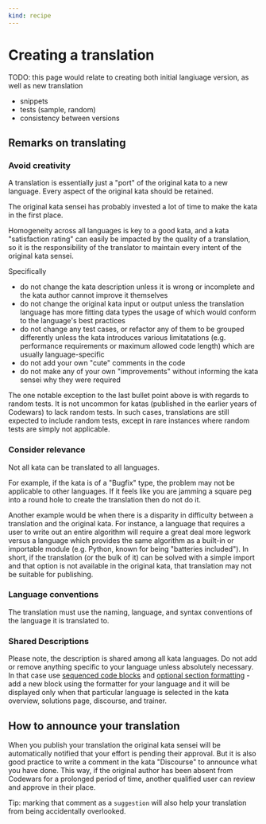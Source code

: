```yaml
---
kind: recipe
---
```


# Creating a translation

TODO: this page would relate to creating both initial langiuage version, as well as new translation

- snippets
- tests (sample, random)
- consistency between versions

## Remarks on translating

### Avoid creativity

A translation is essentially just a "port" of the original kata to a new language. Every aspect of the original kata should be retained.

The original kata sensei has probably invested a lot of time to make the kata in the first place.

Homogeneity across all languages is key to a good kata, and a kata "satisfaction rating" can easily be impacted by the quality of a translation, so it is the responsibility of the translator to maintain every intent of the original kata sensei.

Specifically

- do not change the kata description unless it is wrong or incomplete and the kata author cannot improve it themselves
- do not change the original kata input or output unless the translation language has more fitting data types the usage of which would conform to the language's best practices
- do not change any test cases, or refactor any of them to be grouped differently unless the kata introduces various limitatations (e.g. performance requirements or maximum allowed code length) which are usually language-specific
- do not add your own "cute" comments in the code
- do not make any of your own "improvements" without informing the kata sensei why they were required

The one notable exception to the last bullet point above is with regards to random tests. It is not uncommon for katas (published in the earlier years of Codewars) to lack random tests. In such cases, translations are still expected to include random tests, except in rare instances where random tests are simply not applicable.

### Consider relevance

Not all kata can be translated to all languages.

For example, if the kata is of a "Bugfix" type, the problem may not be applicable to other languages. If it feels like you are jamming a square peg into a round hole to create the translation then do not do it.

Another example would be when there is a disparity in difficulty between a translation and the original kata. For instance, a language that requires a user to write out an entire algorithm will require a great deal more legwork versus a language which provides the same algorithm as a built-in or importable module (e.g. Python, known for being "batteries included"). In short, if the translation (or the bulk of it) can be solved with a simple import and that option is not available in the original kata, that translation may not be suitable for publishing.

### Language conventions

The translation must use the naming, language, and syntax conventions of the language it is translated to.

### Shared Descriptions

Please note, the description is shared among all kata languages. Do not add or remove anything specific to your language unless absolutely necessary. In that case use [sequenced code blocks](https://github.com/Codewars/codewars.com/wiki/Markdown-Formatting#sequenced-code-blocks) and [optional section formatting](https://github.com/Codewars/codewars.com/wiki/Markdown-Formatting#optional-section-formatting) - add a new block using the formatter for your language and it will be displayed only when that particular language is selected in the kata overview, solutions page, discourse, and trainer.

## How to announce your translation

When you publish your translation the original kata sensei will be automatically notified that your effort is pending their approval. But it is also good practice to write a comment in the kata "Discourse" to announce what you have done. This way, if the original author has been absent from Codewars for a prolonged period of time, another qualified user can review and approve in their place.

Tip: marking that comment as a `suggestion` will also help your translation from being accidentally overlooked.

